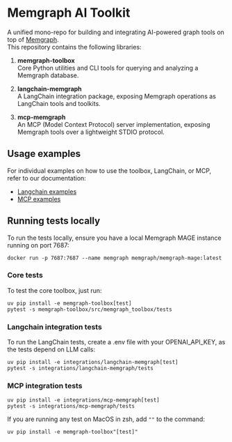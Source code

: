 # Memgraph AI Toolkit

A unified mono-repo for building and integrating AI-powered graph tools on top of [Memgraph](https://memgraph.com/).  
This repository contains the following libraries:

1. **memgraph-toolbox**  
   Core Python utilities and CLI tools for querying and analyzing a Memgraph database.

2. **langchain-memgraph**  
   A LangChain integration package, exposing Memgraph operations as LangChain tools and toolkits.

3. **mcp-memgraph**  
   An MCP (Model Context Protocol) server implementation, exposing Memgraph tools over a lightweight STDIO protocol.

## Usage examples

For individual examples on how to use the toolbox, LangChain, or MCP, refer to our documentation:

- [Langchain examples](https://memgraph.com/docs/ai-ecosystem/integrations#langchain)
- [MCP examples](https://memgraph.com/docs/ai-ecosystem/integrations#model-context-protocol-mcp)

## Running tests locally

To run the tests locally, ensure you have a local Memgraph MAGE instance running on port 7687:

`docker run -p 7687:7687 --name memgraph memgraph/memgraph-mage:latest`

### Core tests

To test the core toolbox, just run:

```
uv pip install -e memgraph-toolbox[test]
pytest -s memgraph-toolbox/src/memgraph_toolbox/tests
```

### Langchain integration tests

To run the LangChain tests, create a .env file with your OPENAI_API_KEY, as the tests depend on LLM calls:

```
uv pip install -e integrations/langchain-memgraph[test]
pytest -s integrations/langchain-memgraph/tests
```

### MCP integration tests

```
uv pip install -e integrations/mcp-memgraph[test]
pytest -s integrations/mcp-memgraph/tests
```

If you are running any test on MacOS in zsh, add `""` to the command:

```
uv pip install -e memgraph-toolbox"[test]"
```

